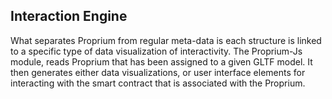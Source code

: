 ## Interaction Engine

What separates Proprium from regular meta-data is each structure is linked to a specific type of data visualization of interactivity. The Proprium-Js module, reads Proprium that has been assigned to a given GLTF model.  It then generates either data visualizations, or user interface elements for interacting with the smart contract that is associated with the Proprium.